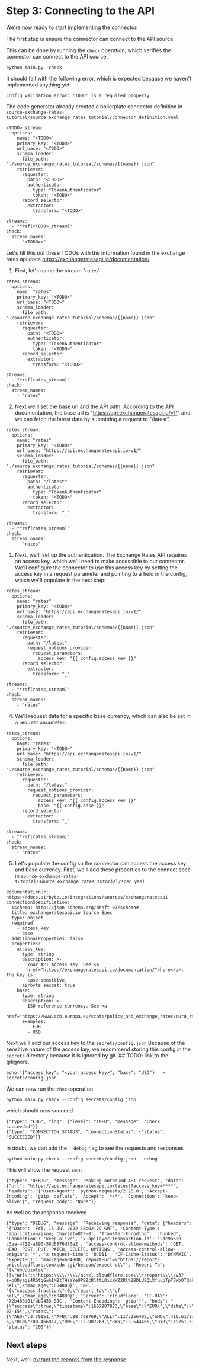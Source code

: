 # Step 3: Connecting to the API

We're now ready to start implementing the connector.


The first step is ensure the connector can connect to the API source.


This can be done by running the `check` operation, which verifies the connector can connect to the API source.
```
python main.py  check
```
It should fail with the following error, which is expected because we haven't implemented anything yet
```
Config validation error: 'TODO' is a required property
```

The code generator already created a boilerplate connector definition in  `source-exchange-rates-tutorial/source_exchange_rates_tutorial/connector_definition.yaml`

```
<TODO>_stream:
  options:
    name: "<TODO>"
    primary_key: "<TODO>"
    url_base: "<TODO>"
    schema_loader:
      file_path: "./source_exchange_rates_tutorial/schemas/{{name}}.json"
    retriever:
      requester:
        path: "<TODO>"
        authenticator:
          type: "TokenAuthenticator"
          token: "<TODO>"
      record_selector:
        extractor:
          transform: "<TODO>"

streams:
  - "*ref(<TODO>_stream)"
check:
  stream_names:
    - "<TODO>>"

```

Let's fill this out these TODOs with the information found in the exchange rates api docs https://exchangeratesapi.io/documentation/

1. First, let's name the stream "rates"
```
rates_stream:
  options:
    name: "rates"
    primary_key: "<TODO>"
    url_base: "<TODO>"
    schema_loader:
      file_path: "./source_exchange_rates_tutorial/schemas/{{name}}.json"
    retriever:
      requester:
        path: "<TODO>"
        authenticator:
          type: "TokenAuthenticator"
          token: "<TODO>"
      record_selector:
        extractor:
          transform: "<TODO>"

streams:
  - "*ref(rates_stream)"
check:
  stream_names:
    - "rates"
```

2. Next we'll set the base url and the API path.
According to the API documentation, the base url is "https://api.exchangeratesapi.io/v1/" and we can fetch the latest data by submitting a request to "/latest".
```
rates_stream:
  options:
    name: "rates"
    primary_key: "<TODO>"
    url_base: "https://api.exchangeratesapi.io/v1/"
    schema_loader:
      file_path: "./source_exchange_rates_tutorial/schemas/{{name}}.json"
    retriever:
      requester:
        path: "/latest"
        authenticator:
          type: "TokenAuthenticator"
          token: "<TODO>"
      record_selector:
        extractor:
          transform: "_"

streams:
  - "*ref(rates_stream)"
check:
  stream_names:
    - "rates"
```
1. Next, we'll set up the authentication.
The Exchange Rates API requires an access key, which we'll need to make accessible to our connector.
We'll configure the connector to use this access key by setting the access key in a request parameter and pointing to a field in the config, which we'll populate in the next step:
```
rates_stream:
  options:
    name: "rates"
    primary_key: "<TODO>"
    url_base: "https://api.exchangeratesapi.io/v1/"
    schema_loader:
      file_path: "./source_exchange_rates_tutorial/schemas/{{name}}.json"
    retriever:
      requester:
        path: "/latest"
        request_options_provider:
          request_parameters:
            access_key: "{{ config.access_key }}"
      record_selector:
        extractor:
          transform: "_"

streams:
  - "*ref(rates_stream)"
check:
  stream_names:
    - "rates"
```

4. We'll request data for a specific base currency, which can also be set in a request parameter:
```
rates_stream:
  options:
    name: "rates"
    primary_key: "<TODO>"
    url_base: "https://api.exchangeratesapi.io/v1/"
    schema_loader:
      file_path: "./source_exchange_rates_tutorial/schemas/{{name}}.json"
    retriever:
      requester:
        path: "/latest"
        request_options_provider:
          request_parameters:
            access_key: "{{ config.access_key }}"
            base: "{{ config.base }}"
      record_selector:
        extractor:
          transform: "_"

streams:
  - "*ref(rates_stream)"
check:
  stream_names:
    - "rates"
```
   
5. Let's populate the config so the connector can access the access key and base currency.
First, we'll add these properties to the connect spec in
`source-exchange-rates-tutorial/source_exchange_rates_tutorial/spec.yaml`
```
documentationUrl: https://docs.airbyte.io/integrations/sources/exchangeratesapi
connectionSpecification:
  $schema: http://json-schema.org/draft-07/schema#
  title: exchangeratesapi.io Source Spec
  type: object
  required:
    - access_key
    - base
  additionalProperties: false
  properties:
    access_key:
      type: string
      description: >-
        Your API Access Key. See <a
        href="https://exchangeratesapi.io/documentation/">here</a>. The key is
        case sensitive.
      airbyte_secret: true
    base:
      type: string
      description: >-
        ISO reference currency. See <a
        href="https://www.ecb.europa.eu/stats/policy_and_exchange_rates/euro_reference_exchange_rates/html/index.en.html">here</a>.
      examples:
        - EUR
        - USD
```
Next we'll add our access key to the `secrets/config.json`
Because of the sensitive nature of the access key, we recommend storing this config in the `secrets` directory because it is ignored by git. ## TODO: link to the gitignore.
```
echo '{"access_key": "<your_access_key>", "base": "USD"}'  > secrets/config.json
```



We can now run the `check`operation
```
python main.py check --config secrets/config.json
```
which should now succeed
```
{"type": "LOG", "log": {"level": "INFO", "message": "Check succeeded"}}
{"type": "CONNECTION_STATUS", "connectionStatus": {"status": "SUCCEEDED"}}
```

In doubt, we can add the `--debug` flag to see the requests and responses
```
python main.py check --config secrets/config.json --debug
```

This will show the request sent
```
{"type": "DEBUG", "message": "Making outbound API request", "data": {"url": "https://api.exchangeratesapi.io/latest?access_key=****", "headers": "{'User-Agent': 'python-requests/2.28.0', 'Accept-Encoding': 'gzip, deflate', 'Accept': '*/*', 'Connection': 'keep-alive'}", "request_body": "None"}}
```
As well as the response received
```
{"type": "DEBUG", "message": "Receiving response", "data": {"headers": "{'Date': 'Fri, 15 Jul 2022 18:02:29 GMT', 'Content-Type': 'application/json; Charset=UTF-8', 'Transfer-Encoding': 'chunked', 'Connection': 'keep-alive', 'x-apilayer-transaction-id': '2dc9a690-c3aa-4712-a890-58d6876df6e2', 'access-control-allow-methods': 'GET, HEAD, POST, PUT, PATCH, DELETE, OPTIONS', 'access-control-allow-origin': '*', 'x-request-time': '0.011', 'CF-Cache-Status': 'DYNAMIC', 'Expect-CT': 'max-age=604800, report-uri=\"https://report-uri.cloudflare.com/cdn-cgi/beacon/expect-ct\"', 'Report-To': '{\"endpoints\":[{\"url\":\"https:\\\\/\\\\/a.nel.cloudflare.com\\\\/report\\\\/v3?s=pODyagi4RGtgGwmIMBtTHsYYeUPBZcRlttLOixXWZ2Rl%2BDLU8QLXfuupTpTSWoOTdoFFMC1V9EaqkXc1rP3BtOTb29Cnm0h4VrX9LrrUvvET6UnlPHXvt%2Bg58iIhByaowhF7s55PFnlM\"}],\"group\":\"cf-nel\",\"max_age\":604800}', 'NEL': '{\"success_fraction\":0,\"report_to\":\"cf-nel\",\"max_age\":604800}', 'Server': 'cloudflare', 'CF-RAY': '72b468d01fab9453-SJC', 'Content-Encoding': 'gzip'}", "body": "{\"success\":true,\"timestamp\":1657907823,\"base\":\"EUR\",\"date\":\"2022-07-15\",\"rates\":{\"AED\":3.70151,\"AFN\":88.709769,\"ALL\":117.256492,\"AMD\":416.617835,\"ANG\":1.816774,\"AOA\":435.255575,\"ARS\":129.223106,\"AUD\":1.484189,\"AWG\":1.811403,\"AZN\":1.712353,\"BAM\":1.960118,\"BBD\":2.035452,\"BDT\":94.709572,\"BGN\":1.955879,\"BHD\":0.379904,\"BIF\":2075.369753,\"BMD\":1.007734,\"BND\":1.413884,\"BOB\":6.93056,\"BRL\":5.439646,\"BSD\":1.008105,\"BTC\":4.8425346e-5,\"BTN\":80.466917,\"BWP\":12.907763,\"BYN\":2.544466,\"BYR\":19751.59348,\"BZD\":2.032045,\"CAD\":1.313834,\"CDF\":2017.984854,\"CHF\":0.98546,\"CLF\":0.038375,\"CLP\":1058.876818,\"CNY\":6.809665,\"COP\":4436.57068,\"CRC\":688.506068,\"CUC\":1.007734,\"CUP\":26.704961,\"CVE\":110.506727,\"CZK\":24.502858,\"DJF\":179.094987,\"DKK\":7.443046,\"DOP\":55.031378,\"DZD\":148.297378,\"EGP\":19.02623,\"ERN\":15.116015,\"ETB\":52.616496,\"EUR\":1,\"FJD\":2.2475,\"FKP\":0.848852,\"GBP\":0.849974,\"GEL\":2.96302,\"GGP\":0.848852,\"GHS\":8.190717,\"GIP\":0.848852,\"GMD\":54.508269,\"GNF\":8744.628374,\"GTQ\":7.802568,\"GYD\":210.911357,\"HKD\":7.910866,\"HNL\":24.783212,\"HRK\":7.508602,\"HTG\":116.814525,\"HUF\":400.98809,\"IDR\":15112.841055,\"ILS\":3.491386,\"IMP\":0.848852,\"INR\":80.394531,\"IQD\":1471.393496,\"IRR\":42677.549923,\"ISK\":138.896425,\"JEP\":0.848852,\"JMD\":152.941415,\"JOD\":0.714469,\"JPY\":139.599448,\"KES\":119.164516,\"KGS\":81.595648,\"KHR\":4118.274122,\"KMF\":468.218604,\"KPW\":906.960917,\"KRW\":1330.743377,\"KWD\":0.310402,\"KYD\":0.840154,\"KZT\":485.952994,\"LAK\":15155.050806,\"LBP\":1524.234175,\"LKR\":362.934308,\"LRD\":153.681105,\"LSL\":15.962359,\"LTL\":2.975577,\"LVL\":0.609569,\"LYD\":4.912947,\"MAD\":10.523119,\"MDL\":19.476203,\"MGA\":4244.544699,\"MKD\":61.690564,\"MMK\":1866.590357,\"MNT\":3168.981928,\"MOP\":8.151356,\"MRO\":359.760994,\"MUR\":45.500423,\"MVR\":15.468596,\"MWK\":1034.704357,\"MXN\":20.709858,\"MYR\":4.483404,\"MZN\":64.323951,\"NAD\":15.962297,\"NGN\":418.612885,\"NIO\":36.145065,\"NOK\":10.261129,\"NPR\":128.754949,\"NZD\":1.635765,\"OMR\":0.388014,\"PAB\":1.008105,\"PEN\":3.937012,\"PGK\":3.598002,\"PHP\":56.729876,\"PKR\":212.467665,\"PLN\":4.780238,\"PYG\":6915.326882,\"QAR\":3.669165,\"RON\":4.939815,\"RSD\":117.290318,\"RUB\":58.448489,\"RWF\":1039.794491,\"SAR\":3.783963,\"SBD\":8.223081,\"SCR\":13.528929,\"SDG\":460.067554,\"SEK\":10.569612,\"SGD\":1.410405,\"SHP\":1.388055,\"SLL\":13271.861523,\"SOS\":589.019143,\"SRD\":22.681581,\"STD\":20858.06667,\"SVC\":8.821296,\"SYP\":2531.962243,\"SZL\":17.319385,\"THB\":36.881941,\"TJS\":10.383313,\"TMT\":3.537148,\"TND\":3.08719,\"TOP\":2.383342,\"TRY\":17.478545,\"TTD\":6.847278,\"TWD\":30.166831,\"TZS\":2350.036357,\"UAH\":29.787358,\"UGX\":3800.513405,\"USD\":1.007734,\"UYU\":41.42261,\"UZS\":11038.826802,\"VND\":23636.409442,\"VUV\":119.81561,\"WST\":2.742015,\"XAF\":657.40809,\"XAG\":0.053975,\"XAU\":0.000591,\"XCD\":2.723453,\"XDR\":0.771002,\"XOF\":657.395014,\"XPF\":114.025279,\"YER\":252.185356,\"ZAR\":17.208788,\"ZMK\":9070.861487,\"ZMW\":16.557819,\"ZWL\":324.490053}}", "status": "200"}}
```

## Next steps
Next, we'll [extract the records from the response](4-reading-data.md)
